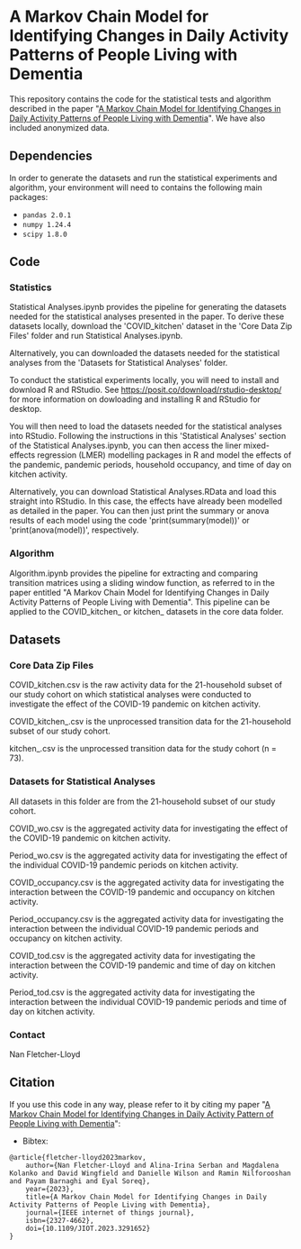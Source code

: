 # A Markov Chain Model for Identifying Changes in Daily Activity Patterns of People Living with Dementia

This repository contains the code for the statistical tests and algorithm described in the paper "[A Markov Chain Model for Identifying Changes in Daily Activity Patterns of People Living with Dementia](https://ieeexplore.ieee.org/document/10171194)". We have also included anonymized data.

## Dependencies

In order to generate the datasets and run the statistical experiments and algorithm, your environment will need to contains the following main packages:

- `pandas 2.0.1`
- `numpy 1.24.4`
- `scipy 1.8.0`

## Code 

### Statistics

Statistical Analyses.ipynb provides the pipeline for generating the datasets needed for the statistical analyses presented in the paper. To derive these datasets locally, download the 'COVID_kitchen' dataset in the 'Core Data Zip Files' folder and run Statistical Analyses.ipynb. 

Alternatively, you can downloaded the datasets needed for the statistical analyses from the 'Datasets for Statistical Analyses' folder.

To conduct the statistical experiments locally, you will need to install and download R and RStudio. See https://posit.co/download/rstudio-desktop/ for more information on dowloading and installing R and RStudio for desktop. 

You will then need to load the datasets needed for the statistical analyses into RStudio. Following the instructions in this 'Statistical Analyses' section of the Statistical Analyses.ipynb, you can then access the liner mixed-effects regression (LMER) modelling packages in R and model the effects of the pandemic, pandemic periods, household occupancy, and time of day on kitchen activity. 

Alternatively, you can download Statistical Analyses.RData and load this straight into RStudio. In this case, the effects have already been modelled as detailed in the paper. You can then just print the summary or anova results of each model using the code 'print(summary(model))' or 'print(anova(model))', respectively.

### Algorithm

Algorithm.ipynb provides the pipeline for extracting and comparing transition matrices using a sliding window function, as referred to in the paper entitled "A Markov Chain Model for Identifying Changes in Daily Activity Patterns of People Living with Dementia". This pipeline can be applied to the COVID_kitchen_ or kitchen_ datasets in the core data folder.

## Datasets

### Core Data Zip Files 

COVID_kitchen.csv is the raw activity data for the 21-household subset of our study cohort on which statistical analyses were conducted to investigate the effect of the COVID-19 pandemic on kitchen activity.

COVID_kitchen_.csv is the unprocessed transition data for the 21-household subset of our study cohort.

kitchen_.csv is the unprocessed transition data for the study cohort (n = 73).

### Datasets for Statistical Analyses

All datasets in this folder are from the 21-household subset of our study cohort.

COVID_wo.csv is the aggregated activity data for investigating the effect of the COVID-19 pandemic on kitchen activity.

Period_wo.csv is the aggregated activity data for investigating the effect of the individual COVID-19 pandemic periods on kitchen activity.

COVID_occupancy.csv is the aggregated activity data for investigating the interaction between the COVID-19 pandemic and occupancy on kitchen activity.

Period_occupancy.csv is the aggregated activity data for investigating the interaction between the individual COVID-19 pandemic periods and occupancy on kitchen activity.

COVID_tod.csv is the aggregated activity data for investigating the interaction between the COVID-19 pandemic and time of day on kitchen activity.

Period_tod.csv is the aggregated activity data for investigating the interaction between the individual COVID-19 pandemic periods and time of day on kitchen activity.

### Contact

Nan Fletcher-Lloyd 

## Citation

If you use this code in any way, please refer to it by citing my paper "[A Markov Chain Model for Identifying Changes in Daily Activity Pattern of People Living with Dementia](https://ieeexplore.ieee.org/document/10171194)":

- Bibtex:
```
@article{fletcher-lloyd2023markov,
	author={Nan Fletcher-Lloyd and Alina-Irina Serban and Magdalena Kolanko and David Wingfield and Danielle Wilson and Ramin Nilforooshan and Payam Barnaghi and Eyal Soreq},
	year={2023},
	title={A Markov Chain Model for Identifying Changes in Daily Activity Patterns of People Living with Dementia},
	journal={IEEE internet of things journal},
	isbn={2327-4662},
	doi={10.1109/JIOT.2023.3291652}
}
```

